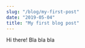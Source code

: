 ```yaml
---
slug: "/blog/my-first-post"
date: "2019-05-04"
title: "My first blog post"
---
```


Hi there! Bla bla bla